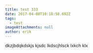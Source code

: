 ```yaml
---
title: test 333
date: 2017-04-08T10:18:58.692Z
tags:
  - test
imageAttachments: null
author: erik
---
```


dkzjbdqkdskjs kjsdc lkdscjhlsck lxkch klx